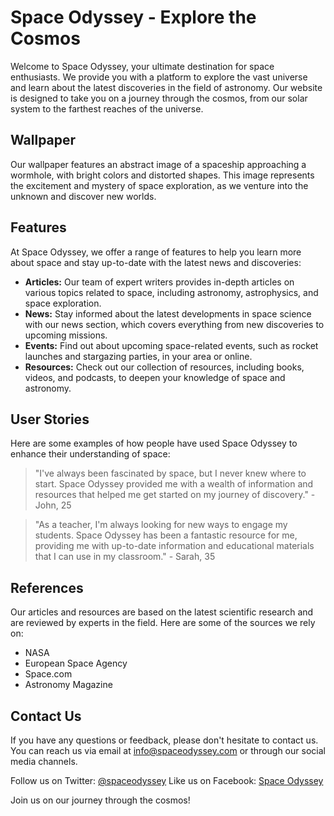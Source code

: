 <!--
Write me content for website with wallpaper which alt text is:

"An abstract image of a spaceship approaching a wormhole, with bright colors and distorted shapes."

The name/title of the page should not be 1:1 copy of the alt text but rather a real content of the website which is using this wallpaper.

- Use markdown format 
- Start with the heading
- The content should look like a real website 
- Include real sections like references, contact, user stories, etc. use things relevant to the page purpose.
- Feel free to use structure like headings, bullets, numbering, blockquotes, paragraphs, horizontal lines, etc.
- You can use formatting like bold or _italic_
- You can include UTF-8 emojis
- Links should be only #hash anchors (and you can refer to the document itself)
- Do not include images
-->

<!--font:"Montserrat"-->

# Space Odyssey - Explore the Cosmos

Welcome to Space Odyssey, your ultimate destination for space enthusiasts. We provide you with a platform to explore the vast universe and learn about the latest discoveries in the field of astronomy. Our website is designed to take you on a journey through the cosmos, from our solar system to the farthest reaches of the universe.

## Wallpaper

Our wallpaper features an abstract image of a spaceship approaching a wormhole, with bright colors and distorted shapes. This image represents the excitement and mystery of space exploration, as we venture into the unknown and discover new worlds.

## Features

At Space Odyssey, we offer a range of features to help you learn more about space and stay up-to-date with the latest news and discoveries:

- **Articles:** Our team of expert writers provides in-depth articles on various topics related to space, including astronomy, astrophysics, and space exploration.
- **News:** Stay informed about the latest developments in space science with our news section, which covers everything from new discoveries to upcoming missions.
- **Events:** Find out about upcoming space-related events, such as rocket launches and stargazing parties, in your area or online.
- **Resources:** Check out our collection of resources, including books, videos, and podcasts, to deepen your knowledge of space and astronomy.

## User Stories

Here are some examples of how people have used Space Odyssey to enhance their understanding of space:

> "I've always been fascinated by space, but I never knew where to start. Space Odyssey provided me with a wealth of information and resources that helped me get started on my journey of discovery." - John, 25

> "As a teacher, I'm always looking for new ways to engage my students. Space Odyssey has been a fantastic resource for me, providing me with up-to-date information and educational materials that I can use in my classroom." - Sarah, 35

## References

Our articles and resources are based on the latest scientific research and are reviewed by experts in the field. Here are some of the sources we rely on:

- NASA
- European Space Agency
- Space.com
- Astronomy Magazine

## Contact Us

If you have any questions or feedback, please don't hesitate to contact us. You can reach us via email at info@spaceodyssey.com or through our social media channels.

Follow us on Twitter: [@spaceodyssey](#)
Like us on Facebook: [Space Odyssey](#)

Join us on our journey through the cosmos!
